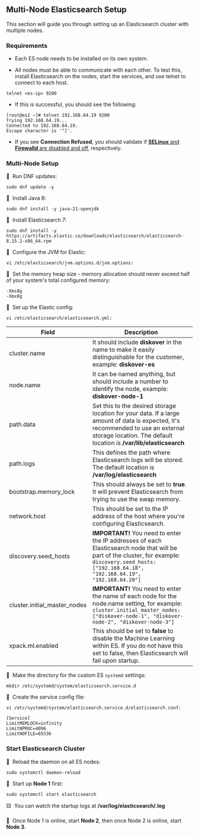 
## Multi-Node Elasticsearch Setup

This section will guide you through setting up an Elasticsearch cluster with multiple nodes.

### Requirements

- Each ES node needs to be installed on its own system.

- All nodes must be able to communicate with each other. To test this, install Elasticsearch on the nodes, start the services, and use telnet to connect to each host.

```
telnet <es-ip> 9200
```

- If this is successful, you should see the following:

```
[root@es1 ~]# telnet 192.168.64.19 9200
Trying 192.168.64.19...
Connected to 192.168.64.19.
Escape character is '^]'.
```

- If you see **Connection Refused**, you should validate if [**SELinux** and **Firewalld** are disabled and off](), respectively.

### Multi-Node Setup

🔴 &nbsp;Run DNF updates:
```
sudo dnf update -y
```

🔴 &nbsp;Install Java 8: 
```
sudo dnf install -y java-21-openjdk
```

🔴 &nbsp;Install Elasticsearch 7: 
```
sudo dnf install -y https://artifacts.elastic.co/downloads/elasticsearch/elasticsearch-8.15.2-x86_64.rpm
```

🔴 &nbsp;Configure the JVM for Elastic: 
```
vi /etc/elasticsearch/jvm.options.d/jvm.options:
```

🔴 &nbsp;Set the memory heap size - memory allocation should never exceed half of your system's total configured memory:
```
-Xms8g
-Xmx8g
```

🔴 &nbsp;Set up the Elastic config:
```
vi /etc/elasticsearch/elasticsearch.yml:
```

| Field | Description |
| --- | --- |
| cluster.name | It should include **diskover** in the name to make it easily distinguishable for the customer, example: **diskover-es** |
| node.name | It can be named anything, but should include a number to identify the node, example: **diskover-node-1** |
| path.data | Set this to the desired storage location for your data. If a large amount of data is expected, it's recommended to use an external storage location. The default location is **/var/lib/elasticsearch** |
| path.logs | This defines the path where Elasticsearch logs will be stored. The default location is **/var/log/elasticsearch** |
| bootstrap.memory_lock | This should always be set to **true**. It will prevent Elasticsearch from trying to use the swap memory. |
| network.host | This should be set to the IP address of the host where you're configuring Elasticsearch. |
| discovery.seed_hosts | **IMPORTANT!** You need to enter the IP addresses of each Elasticsearch node that will be part of the cluster, for example:<br>```discovery.seed_hosts: ["192.168.64.18", "192.168.64.19", "192.168.64.20"]``` |
| cluster.initial_master_nodes | **IMPORTANT!** You need to enter the name of each node for the node.name setting, for example:<br>```cluster.initial_master_nodes: ["diskover-node-1", "diskover-node-2", "diskover-node-3"]``` |
| xpack.ml.enabled | This should be set to **false** to disable the Machine Learning within ES. If you do not have this set to false, then Elasticsearch will fail upon startup. |


🔴 &nbsp;Make the directory for the custom ES `systemd` settings: 
```
mkdir /etc/systemd/system/elasticsearch.service.d
```


🔴 &nbsp;Create the service config file: 
```
vi /etc/systemd/system/elasticsearch.service.d/elasticsearch.conf:

[Service]
LimitMEMLOCK=infinity
LimitNPROC=4096
LimitNOFILE=65536
```

### Start Elasticsearch Cluster

🔴 &nbsp;Reload the daemon on all ES nodes: 
```
sudo systemctl daemon-reload
```

🔴 &nbsp;Start up **Node 1** first:
```
sudo systemctl start elasticsearch
```

🟨 &nbsp;You can watch the startup logs at **/var/log/elasticsearch/<cluster-name>.log**
<br><br>
🔴 &nbsp;Once Node 1 is online, start **Node 2**, then once Node 2 is online, start **Node 3**.
